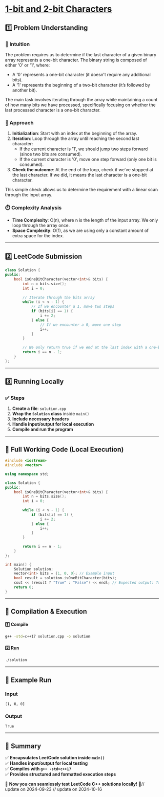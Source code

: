 # **[1-bit and 2-bit Characters](https://leetcode.com/problems/1-bit-and-2-bit-characters/description/)**  

## **1️⃣ Problem Understanding**  
### **📌 Intuition**  
The problem requires us to determine if the last character of a given binary array represents a one-bit character. The binary string is composed of either '0' or '1', where:
- A '0' represents a one-bit character (it doesn't require any additional bits).
- A '1' represents the beginning of a two-bit character (it’s followed by another bit).

The main task involves iterating through the array while maintaining a count of how many bits we have processed, specifically focusing on whether the last processed character is a one-bit character.

### **🚀 Approach**  
1. **Initialization**: Start with an index at the beginning of the array.
2. **Iteration**: Loop through the array until reaching the second last character:
   - If the current character is '1', we should jump two steps forward (since two bits are consumed).
   - If the current character is '0', move one step forward (only one bit is consumed).
3. **Check the outcome**: At the end of the loop, check if we've stopped at the last character. If we did, it means the last character is a one-bit character.

This simple check allows us to determine the requirement with a linear scan through the input array.

### **⏱️ Complexity Analysis**  
- **Time Complexity**: O(n), where n is the length of the input array. We only loop through the array once.
- **Space Complexity**: O(1), as we are using only a constant amount of extra space for the index.

---  

## **2️⃣ LeetCode Submission**  
```cpp
class Solution {
public:
    bool isOneBitCharacter(vector<int>& bits) {
        int n = bits.size();
        int i = 0;
        
        // Iterate through the bits array
        while (i < n - 1) {
            // If we encounter a 1, move two steps
            if (bits[i] == 1) {
                i += 2;
            } else {
                // If we encounter a 0, move one step
                i++;
            }
        }
        
        // We only return true if we end at the last index with a one-bit character
        return i == n - 1;
    }
};
```  

---  

## **3️⃣ Running Locally**  
### **✅ Steps**  
1. **Create a file**: `solution.cpp`  
2. **Wrap the `Solution` class** inside `main()`  
3. **Include necessary headers**  
4. **Handle input/output for local execution**  
5. **Compile and run the program**  

---  

## **📝 Full Working Code (Local Execution)**  
```cpp
#include <iostream>
#include <vector>

using namespace std;

class Solution {
public:
    bool isOneBitCharacter(vector<int>& bits) {
        int n = bits.size();
        int i = 0;
        
        while (i < n - 1) {
            if (bits[i] == 1) {
                i += 2;
            } else {
                i++;
            }
        }
        
        return i == n - 1;
    }
};

int main() {
    Solution solution;
    vector<int> bits = {1, 0, 0}; // Example input
    bool result = solution.isOneBitCharacter(bits);
    cout << (result ? "True" : "False") << endl; // Expected output: True
    return 0;
}
```  

---  

## **🔧 Compilation & Execution**  
#### **1️⃣ Compile**  
```bash
g++ -std=c++17 solution.cpp -o solution
```  

#### **2️⃣ Run**  
```bash
./solution
```  

---  

## **🎯 Example Run**  
### **Input**  
```
[1, 0, 0]
```  
### **Output**  
```
True
```  

---  

## **📌 Summary**  
✅ **Encapsulates LeetCode solution inside `main()`**  
✅ **Handles input/output for local testing**  
✅ **Compiles with `g++ -std=c++17`**  
✅ **Provides structured and formatted execution steps**  

🚀 **Now you can seamlessly test LeetCode C++ solutions locally!** 🚀// update on 2024-09-23
// update on 2024-10-16

